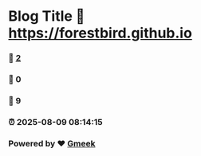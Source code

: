 # Blog Title :link: https://forestbird.github.io 
### :page_facing_up: [2](https://forestbird.github.io/tag.html) 
### :speech_balloon: 0 
### :hibiscus: 9 
### :alarm_clock: 2025-08-09 08:14:15 
### Powered by :heart: [Gmeek](https://github.com/Meekdai/Gmeek)
